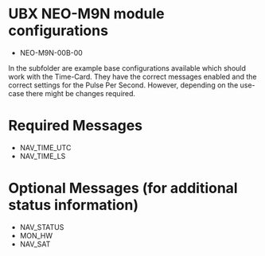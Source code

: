 # UBX NEO-M9N module configurations

- NEO-M9N-00B-00

In the subfolder are example base configurations available which should work with the Time-Card. They have the correct messages enabled and the correct settings for the Pulse Per Second. However, depending on the use-case there might be changes required.

# Required Messages
- NAV_TIME_UTC
- NAV_TIME_LS

# Optional Messages (for additional status information)
- NAV_STATUS
- MON_HW
- NAV_SAT

